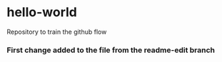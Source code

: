 # hello-world
Repository to train the github flow

### First change added to the file from the readme-edit branch
